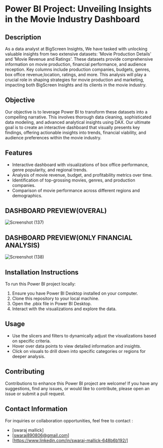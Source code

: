 # Power BI Project: Unveiling Insights in the Movie Industry Dashboard
## Description
As a data analyst at BigScreen Insights, We have tasked with unlocking valuable insights from two extensive datasets: 'Movie Production Details' and 'Movie Revenue and Ratings'. These datasets provide comprehensive information on movie production, financial performance, and audience reception. Key columns include production companies, budgets, genres, box office revenue,location, ratings, and more. This analysis will play a crucial role in shaping strategies for movie production and marketing, impacting both BigScreen Insights and its clients in the movie industry.
## Objective
Our objective is to leverage Power BI to transform these datasets into a compelling narrative. This involves thorough data cleaning, sophisticated data modeling, and advanced analytical insights using DAX. Our ultimate goal is to create an interactive dashboard that visually presents key findings, offering actionable insights into trends, financial viability, and audience preferences within the movie industry.
## Features
- Interactive dashboard with visualizations of box office performance, genre popularity, and regional trends.
- Analysis of movie revenue, budget, and profitability metrics over time.
- Identification of top-grossing movies, genres, and production companies.
- Comparison of movie performance across different regions and demographics.
## DASHBOARD PREVIEW(OVERAL)
![Screenshot (137)](https://github.com/swaraj890/Unveiling-Insights-in-the-Movie-Industry-Dashboard-PowerBi-/assets/135042121/874b13a4-b7a2-41b0-b116-200ff782f127)

## DASHBOARD PREVIEW(ONLY FINANCIAL ANALYSIS)
![Screenshot (138)](https://github.com/swaraj890/Unveiling-Insights-in-the-Movie-Industry-Dashboard-PowerBi-/assets/135042121/e200e0a2-4c37-42be-b549-4a7adc31368c)

## Installation Instructions
To run this Power BI project locally:
1. Ensure you have Power BI Desktop installed on your computer.
2. Clone this repository to your local machine.
3. Open the .pbix file in Power BI Desktop.
4. Interact with the visualizations and explore the data.

## Usage
- Use the slicers and filters to dynamically adjust the visualizations based on specific criteria.
- Hover over data points to view detailed information and insights.
- Click on visuals to drill down into specific categories or regions for deeper analysis.
## Contributing
Contributions to enhance this Power BI project are welcome! If you have any suggestions, find any issues, or would like to contribute, please open an issue or submit a pull request.

## Contact Information
For inquiries or collaboration opportunities, feel free to contact :
- [swaraj mallick]
- [swaraj890806@gmail.com]
- [https://www.linkedin.com/in/swaraj-mallick-648b6b192/]
